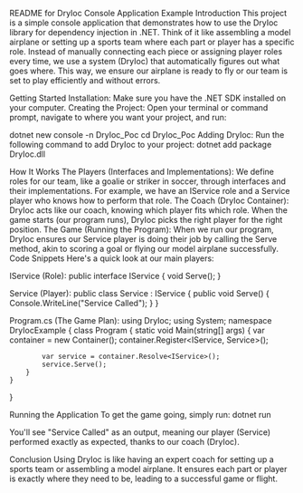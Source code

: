 README for DryIoc Console Application Example
Introduction
This project is a simple console application that demonstrates how to use the DryIoc library for dependency injection in .NET. 
Think of it like assembling a model airplane or setting up a sports team where each part or player has a specific role. 
Instead of manually connecting each piece or assigning player roles every time, we use a system (DryIoc) that automatically figures out what goes where. 
This way, we ensure our airplane is ready to fly or our team is set to play efficiently and without errors.

Getting Started
Installation: Make sure you have the .NET SDK installed on your computer.
Creating the Project: Open your terminal or command prompt, navigate to where you want your project, and run:

dotnet new console -n DryIoc_Poc
cd DryIoc_Poc
Adding DryIoc: Run the following command to add DryIoc to your project:
dotnet add package DryIoc.dll

How It Works
The Players (Interfaces and Implementations): We define roles for our team, like a goalie or striker in soccer, through interfaces and their implementations. For example, we have an IService role and a Service player who knows how to perform that role.
The Coach (DryIoc Container): DryIoc acts like our coach, knowing which player fits which role. When the game starts (our program runs), DryIoc picks the right player for the right position.
The Game (Running the Program): When we run our program, DryIoc ensures our Service player is doing their job by calling the Serve method, akin to scoring a goal or flying our model airplane successfully.
Code Snippets
Here's a quick look at our main players:

IService (Role):
public interface IService
{
    void Serve();
}


Service (Player):
public class Service : IService
{
    public void Serve()
    {
        Console.WriteLine("Service Called");
    }
}

Program.cs (The Game Plan):
using DryIoc;
using System;
namespace DryIocExample
{
    class Program
    {
        static void Main(string[] args)
        {
            var container = new Container();
            container.Register<IService, Service>();

            var service = container.Resolve<IService>();
            service.Serve();
        }
    }
}


Running the Application
To get the game going, simply run:
dotnet run

You'll see "Service Called" as an output, meaning our player (Service) performed exactly as expected, thanks to our coach (DryIoc).

Conclusion
Using DryIoc is like having an expert coach for setting up a sports team or assembling a model airplane. It ensures each part or player is exactly where they need to be, leading to a successful game or flight.
